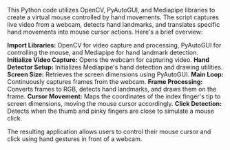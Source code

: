 This Python code utilizes OpenCV, PyAutoGUI, and Mediapipe libraries to create a virtual mouse controlled by hand movements. The script captures live video from a webcam, detects hand landmarks, and translates specific hand movements into mouse cursor actions. Here's a brief overview:

**Import Libraries:** OpenCV for video capture and processing, PyAutoGUI for controlling the mouse, and Mediapipe for hand landmark detection.
**Initialize Video Capture:** Opens the webcam for capturing video.
**Hand Detector Setup:** Initializes Mediapipe's hand detection and drawing utilities.
**Screen Size:** Retrieves the screen dimensions using PyAutoGUI.
**Main Loop:** Continuously captures frames from the webcam.
**Frame Processing:** Converts frames to RGB, detects hand landmarks, and draws them on the frame.
**Cursor Movement:** Maps the coordinates of the index finger's tip to screen dimensions, moving the mouse cursor accordingly.
**Click Detection:** Detects when the thumb and pinky fingers are close to simulate a mouse click.

The resulting application allows users to control their mouse cursor and click using hand gestures in front of a webcam.
